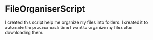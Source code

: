 # FileOrganiserScript
I created this script help me organize my files into folders. I created it to automate the process each time I want to organize my files after downloading them.  
